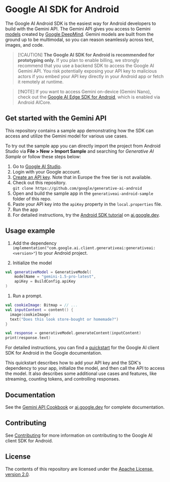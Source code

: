 # Google AI SDK for Android

The Google AI Android SDK is the easiest way for Android developers to build
with the Gemini API. The Gemini API gives you access to Gemini
[models](https://ai.google.dev/models/gemini) created by
[Google DeepMind](https://deepmind.google/technologies/gemini/#introduction).
Gemini models are built from the ground up to be multimodal, so you can reason
seamlessly across text, images, and code.

> [!CAUTION] **The Google AI SDK for Android is recommended for prototyping
> only.** If you plan to enable billing, we strongly recommend that you use a
> backend SDK to access the Google AI Gemini API. You risk potentially exposing
> your API key to malicious actors if you embed your API key directly in your
> Android app or fetch it remotely at runtime.

> [!NOTE] If you want to access Gemini on-device (Gemini Nano), check out the
> [Google AI Edge SDK for Android](https://ai.google.dev/tutorials/android_aicore),
> which is enabled via Android AICore.

## Get started with the Gemini API

This repository contains a sample app demonstrating how the SDK can access and
utilize the Gemini model for various use cases.

To try out the sample app you can directly import the project from Android
Studio via **File > New > Import Sample** and searching for *Generative AI
Sample* or follow these steps below:

1.  Go to [Google AI Studio](https://aistudio.google.com/).
2.  Login with your Google account.
3.  [Create an API key](https://aistudio.google.com/app/apikey). Note that in
    Europe the free tier is not available.
4.  Check out this repository. \
    `git clone https://github.com/google/generative-ai-android`
5.  Open and build the sample app in the `generativeai-android-sample` folder of
    this repo.
6.  Paste your API key into the `apiKey` property in the `local.properties`
    file.
7.  Run the app
8.  For detailed instructions, try the
    [Android SDK tutorial](https://ai.google.dev/tutorials/android_quickstart)
    on [ai.google.dev](https://ai.google.dev).

## Usage example

1.  Add the dependency
    `implementation("com.google.ai.client.generativeai:generativeai:<version>"`)
    to your Android project.

2.  Initialize the model

```kotlin
val generativeModel = GenerativeModel(
    modelName = "gemini-1.5-pro-latest",
    apiKey = BuildConfig.apiKey
)
```

1.  Run a prompt.

```kotlin
val cookieImage: Bitmap = // ...
val inputContent = content() {
  image(cookieImage)
  text("Does this look store-bought or homemade?")
}

val response = generativeModel.generateContent(inputContent)
print(response.text)
```

For detailed instructions, you can find a
[quickstart](https://ai.google.dev/tutorials/android_quickstart) for the Google
AI client SDK for Android in the Google documentation.

This quickstart describes how to add your API key and the SDK's dependency to
your app, initialize the model, and then call the API to access the model. It
also describes some additional use cases and features, like streaming, counting
tokens, and controlling responses.

## Documentation

See the
[Gemini API Cookbook](https://github.com/google-gemini/gemini-api-cookbook/) or
[ai.google.dev](https://ai.google.dev) for complete documentation.

## Contributing

See
[Contributing](https://github.com/google/generative-ai-android/blob/main/CONTRIBUTING.md)
for more information on contributing to the Google AI client SDK for Android.

## License

The contents of this repository are licensed under the
[Apache License, version 2.0](http://www.apache.org/licenses/LICENSE-2.0).